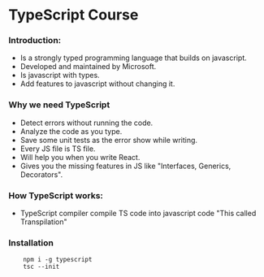 # TypeScript Course
### Introduction:
* Is a strongly typed programming language that builds on javascript.
* Developed and maintained by Microsoft.
* Is javascript with types.
* Add features to javascript without changing it.

### Why we need TypeScript
* Detect errors without running the code.
* Analyze the code as you type.
* Save some unit tests as the error show while writing.
* Every JS file is TS file.
* Will help you when you write React.
* Gives you the missing features in JS like "Interfaces, Generics, Decorators".

### How TypeScript works:
* TypeScript compiler compile TS code into javascript code "This called Transpilation"

### Installation
```
    npm i -g typescript
    tsc --init
```

